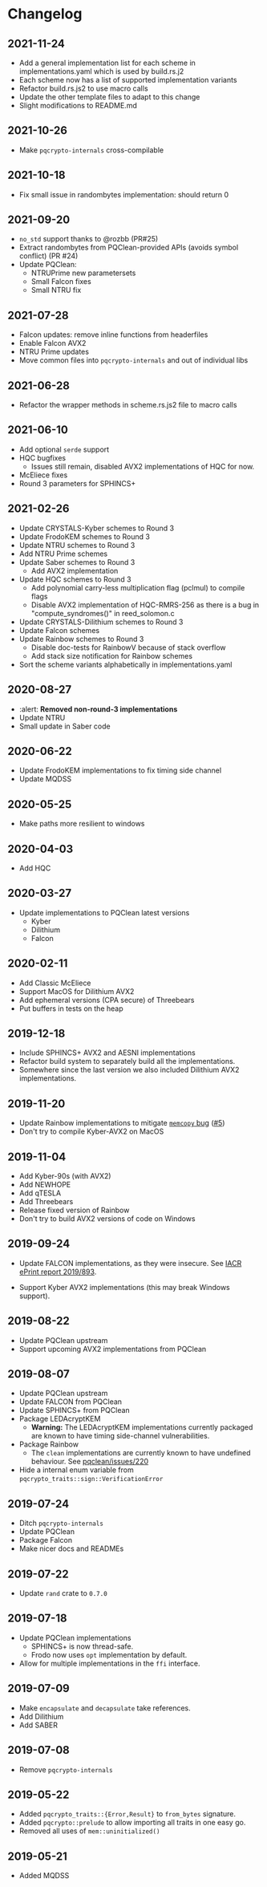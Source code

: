 # Changelog

## 2021-11-24

* Add a general implementation list for each scheme in implementations.yaml which is used by build.rs.j2
* Each scheme now has a list of supported implementation variants
* Refactor build.rs.js2 to use macro calls
* Update the other template files to adapt to this change
* Slight modifications to README.md

## 2021-10-26

* Make `pqcrypto-internals` cross-compilable

## 2021-10-18

* Fix small issue in randombytes implementation: should return 0

## 2021-09-20

* `no_std` support thanks to @rozbb (PR#25)
* Extract randombytes from PQClean-provided APIs (avoids symbol conflict) (PR #24)
* Update PQClean:
  * NTRUPrime new parametersets
  * Small Falcon fixes
  * Small NTRU fix

## 2021-07-28

* Falcon updates: remove inline functions from headerfiles
* Enable Falcon AVX2
* NTRU Prime updates
* Move common files into `pqcrypto-internals` and out of individual libs

## 2021-06-28

* Refactor the wrapper methods in scheme.rs.js2 file to macro calls

## 2021-06-10

* Add optional `serde` support
* HQC bugfixes
  * Issues still remain, disabled AVX2 implementations of HQC for now.
* McEliece fixes
* Round 3 parameters for SPHINCS+

## 2021-02-26

* Update CRYSTALS-Kyber schemes to Round 3
* Update FrodoKEM schemes to Round 3
* Update NTRU schemes to Round 3
* Add NTRU Prime schemes
* Update Saber schemes to Round 3
  * Add AVX2 implementation
* Update HQC schemes to Round 3
  * Add polynomial carry-less multiplication flag (pclmul) to compile flags
  * Disable AVX2 implementation of HQC-RMRS-256 as there is a bug in "compute_syndromes()" in reed_solomon.c
* Update CRYSTALS-Dilithium schemes to Round 3
* Update Falcon schemes
* Update Rainbow schemes to Round 3
  * Disable doc-tests for RainbowV because of stack overflow
  * Add stack size notification for Rainbow schemes
* Sort the scheme variants alphabetically in implementations.yaml

## 2020-08-27

* :alert: **Removed non-round-3 implementations**
* Update NTRU
* Small update in Saber code

## 2020-06-22

* Update FrodoKEM implementations to fix timing side channel
* Update MQDSS

## 2020-05-25

* Make paths more resilient to windows

## 2020-04-03

* Add HQC

## 2020-03-27

* Update implementations to PQClean latest versions
  * Kyber
  * Dilithium
  * Falcon

## 2020-02-11

* Add Classic McEliece
* Support MacOS for Dilithium AVX2
* Add ephemeral versions (CPA secure) of Threebears
* Put buffers in tests on the heap

## 2019-12-18

* Include SPHINCS+ AVX2 and AESNI implementations
* Refactor build system to separately build all the implementations.
* Somewhere since the last version we also included Dilithium AVX2 implementations.

## 2019-11-20

* Update Rainbow implementations to mitigate [``memcopy`` bug][pqclean/250] ([#5][#5])
* Don't try to compile Kyber-AVX2 on MacOS

[#5]: https://github.com/rustpq/pqcrypto/issues/5
[pqclean/250]: https://github.com/pqclean/pqclean/pull/250

## 2019-11-04

* Add Kyber-90s (with AVX2)
* Add NEWHOPE
* Add qTESLA
* Add Threebears
* Release fixed version of Rainbow
* Don't try to build AVX2 versions of code on Windows

## 2019-09-24

* Update FALCON implementations, as they were insecure.
  See [IACR ePrint report 2019/893](https://eprint.iacr.org/2019/893).

* Support Kyber AVX2 implementations (this may break Windows support).

## 2019-08-22

* Update PQClean upstream
* Support upcoming AVX2 implementations from PQClean

## 2019-08-07

* Update PQClean upstream
* Update FALCON from PQClean
* Update SPHINCS+ from PQClean
* Package LEDAcryptKEM
  * **Warning:** The LEDAcryptKEM implementations currently packaged are known to have timing side-channel vulnerabilities.
* Package Rainbow
  * The ``clean`` implementations are currently known to have undefined behaviour.
      See [pqclean/issues/220](https://github.com/PQClean/PQClean/issues/220)
* Hide a internal enum variable from ``pqcrypto_traits::sign::VerificationError``

## 2019-07-24

* Ditch ``pqcrypto-internals``
* Update PQClean
* Package Falcon
* Make nicer docs and READMEs

## 2019-07-22

* Update `rand` crate to `0.7.0`

## 2019-07-18

* Update PQClean implementations
  * SPHINCS+ is now thread-safe.
  * Frodo now uses ``opt`` implementation by default.
* Allow for multiple implementations in the ``ffi`` interface.

## 2019-07-09

* Make ``encapsulate`` and ``decapsulate`` take references.
* Add Dilithium
* Add SABER

## 2019-07-08

* Remove ``pqcrypto-internals``

## 2019-05-22

* Added ``pqcrypto_traits::{Error,Result}`` to ``from_bytes`` signature.
* Added ``pqcrypto::prelude`` to allow importing all traits in one easy go.
* Removed all uses of ``mem::uninitialized()``

## 2019-05-21

* Added MQDSS

